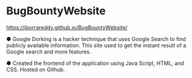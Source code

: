 # BugBountyWebsite


https://iborrareddy.github.io/BugBountyWebsite/


● Google Dorking is a hacker technique that uses Google Search to find publicly available information. This site used to get the instant result of a Google search and more features.

● Created the frontend of the application using Java Script, HTML, and CSS. Hosted on Github.
